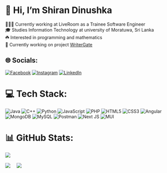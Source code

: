 # 👋 Hi, I’m Shiran Dinushka

👩🏻‍💻 Currently working at LiveRoom as a Trainee Software Engineer<br/>
🎓 Studies Information Technology at university of Moratuwa, Sri Lanka <br/>
☘️ Interested in programming and mathematics<br/>
🍄 Currently working on project [WriterGate](https://github.com/shiran-dinushka/article-topic-platform.git)<br/>

## 🌐 Socials:
[![Facebook](https://img.shields.io/badge/Facebook-%231877F2.svg?logo=Facebook&logoColor=white)](https://facebook.com/shiran.dinu) [![Instagram](https://img.shields.io/badge/Instagram-%23E4405F.svg?logo=Instagram&logoColor=white)](https://instagram.com/shiran_dinush) [![LinkedIn](https://img.shields.io/badge/LinkedIn-%230077B5.svg?logo=linkedin&logoColor=white)](https://linkedin.com/in/shiran-dinushka) 

# 💻 Tech Stack:
![Java](https://img.shields.io/badge/java-%23ED8B00.svg?style=for-the-badge&logo=openjdk&logoColor=white) 
![C++](https://img.shields.io/badge/c++-%2300599C.svg?style=for-the-badge&logo=c%2B%2B&logoColor=white) 
![Python](https://img.shields.io/badge/python-3670A0?style=for-the-badge&logo=python&logoColor=ffdd54)
![JavaScript](https://img.shields.io/badge/javascript-%23323330.svg?style=for-the-badge&logo=javascript&logoColor=%23F7DF1E) 
![PHP](https://img.shields.io/badge/php-%23777BB4.svg?style=for-the-badge&logo=php&logoColor=white) 
![HTML5](https://img.shields.io/badge/html5-%23E34F26.svg?style=for-the-badge&logo=html5&logoColor=white) 
![CSS3](https://img.shields.io/badge/css3-%231572B6.svg?style=for-the-badge&logo=css3&logoColor=white) 
![Angular](https://img.shields.io/badge/angular-%23DD0031.svg?style=for-the-badge&logo=angular&logoColor=white) 
![MongoDB](https://img.shields.io/badge/MongoDB-%234ea94b.svg?style=for-the-badge&logo=mongodb&logoColor=white) 
![MySQL](https://img.shields.io/badge/mysql-%2300000f.svg?style=for-the-badge&logo=mysql&logoColor=white) 
![Postman](https://img.shields.io/badge/Postman-FF6C37?style=for-the-badge&logo=postman&logoColor=white) 
![Next JS](https://img.shields.io/badge/Next-black?style=for-the-badge&logo=next.js&logoColor=white) 
![MUI](https://img.shields.io/badge/MUI-%230081CB.svg?style=for-the-badge&logo=mui&logoColor=white)

# 📊 GitHub Stats:
![](https://github-readme-stats.vercel.app/api?username=Shiran-Dinushka&theme=tokyonight&hide_border=false&include_all_commits=true&count_private=true)<br/><br />
![](https://github-readme-streak-stats.herokuapp.com/?user=Shiran-Dinushka&theme=tokyonight&hide_border=false)&nbsp;&nbsp;&nbsp;&nbsp;
![](https://github-readme-stats.vercel.app/api/top-langs/?username=Shiran-Dinushka&theme=tokyonight&hide_border=false&include_all_commits=true&count_private=true&layout=compact)





<!---
shiran-dinushka/shiran-dinushka is a ✨ special ✨ repository because its `README.md` (this file) appears on your GitHub profile.
You can click the Preview link to take a look at your changes.
--->
